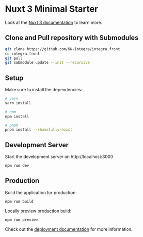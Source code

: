 # Nuxt 3 Minimal Starter

Look at the [Nuxt 3 documentation](https://nuxt.com/docs/getting-started/introduction) to learn more.

## Clone and Pull repository with Submodules

```bash
git clone https://github.com/KN-Integra/integra.front
cd integra.front
git pull
git submodule update --init --recursive
```

## Setup

Make sure to install the dependencies:

```bash
# yarn
yarn install

# npm
npm install

# pnpm
pnpm install --shamefully-hoist
```

## Development Server

Start the development server on http://localhost:3000

```bash
npm run dev
```

## Production

Build the application for production:

```bash
npm run build
```

Locally preview production build:

```bash
npm run preview
```

Check out the [deployment documentation](https://nuxt.com/docs/getting-started/deployment) for more information.
